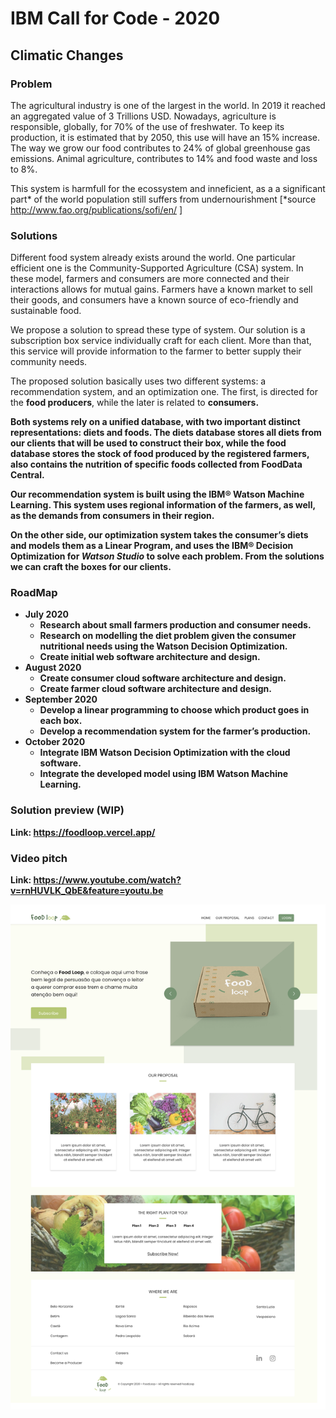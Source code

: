 # IBM Call for Code - 2020 
## Climatic Changes

### Problem
The agricultural industry is one of the largest in the world. In 2019 it reached an aggregated value of 3 Trillions USD. Nowadays, agriculture is responsible, globally, for 70% of the use of freshwater. To keep its production, it is estimated that by 2050, this use will have an 15% increase. The way we grow our food contributes to 24% of global greenhouse gas emissions. Animal agriculture, contributes to 14% and food waste and loss to 8%.

This system is harmfull for the ecossystem and inneficient, as a a significant part* of the world population still suffers from undernourishment [*source http://www.fao.org/publications/sofi/en/ ]

### Solutions
Different food system already exists around the world. One particular efficient one is the Community-Supported Agriculture (CSA) system. In these model, farmers and consumers are more connected and their interactions allows for mutual gains. Farmers have a known market to sell their goods, and consumers have a known source of eco-friendly and sustainable food.

We propose a solution to spread these type of system. Our solution is a subscription box service individually craft for each client. More than that, this service will provide information to the farmer to better supply their community needs.

The proposed solution basically uses two different systems: a recommendation system, and an optimization one. The first, is directed for the **food producers**, while the later is related to <b>consumers<b/>.

Both systems rely on a unified database, with two important distinct representations: diets and foods. The diets database stores all diets from our clients that will be used to construct their box, while the food database stores the stock of food produced by the registered farmers, also contains the nutrition of specific foods collected from FoodData Central.

Our recommendation system is built using the **IBM® Watson Machine Learning**. This system uses regional information of the farmers, as well, as the demands from consumers in their region.

On the other side, our optimization system takes the consumer’s diets and models them as a Linear Program, and uses the **IBM® Decision Optimization** for *Watson Studio* to solve each problem.  From the solutions we can craft the boxes for our clients.


### RoadMap

- July 2020
  - Research about small farmers production and consumer needs.
  - Research on modelling the diet problem given the consumer nutritional needs using the Watson Decision Optimization.
  - Create initial web software architecture and design.
- August 2020
  - Create consumer cloud software architecture and design.
  - Create farmer cloud software architecture and design.
- September 2020
  - Develop a linear programming to choose which product goes in each box.
  - Develop a recommendation system for the farmer’s production.
- October 2020
  - Integrate IBM Watson Decision Optimization with the cloud software.
  - Integrate the developed model using IBM Watson Machine Learning.


### Solution preview (WIP)
Link: https://foodloop.vercel.app/

### Video pitch
Link: https://www.youtube.com/watch?v=rnHUVLK_QbE&feature=youtu.be

![SolutionSite](foodloop/src/assets/img/prototype.png)
